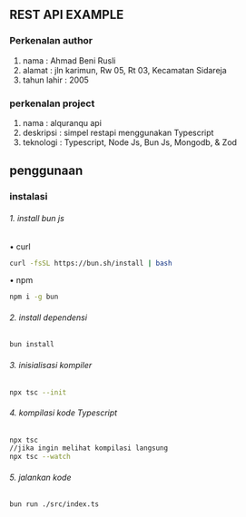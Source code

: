 ## REST API EXAMPLE
### Perkenalan author
1. nama : Ahmad Beni Rusli
2. alamat : jln karimun, Rw 05, Rt 03, Kecamatan Sidareja
3. tahun lahir : 2005
### perkenalan project
1. nama : alquranqu api
2. deskripsi : simpel restapi menggunakan Typescript
3. teknologi : Typescript, Node Js, Bun Js, Mongodb, & Zod

## penggunaan
### instalasi 
###### 1. install bun js
• curl
```bash
curl -fsSL https://bun.sh/install | bash
```
• npm
```bash
npm i -g bun
```
###### 2. install dependensi
```bash
bun install
```
###### 3. inisialisasi kompiler
```bash
npx tsc --init
```
###### 4. kompilasi kode Typescript
```bash
npx tsc
//jika ingin melihat kompilasi langsung
npx tsc --watch
```
###### 5. jalankan kode
```bash
bun run ./src/index.ts
```
